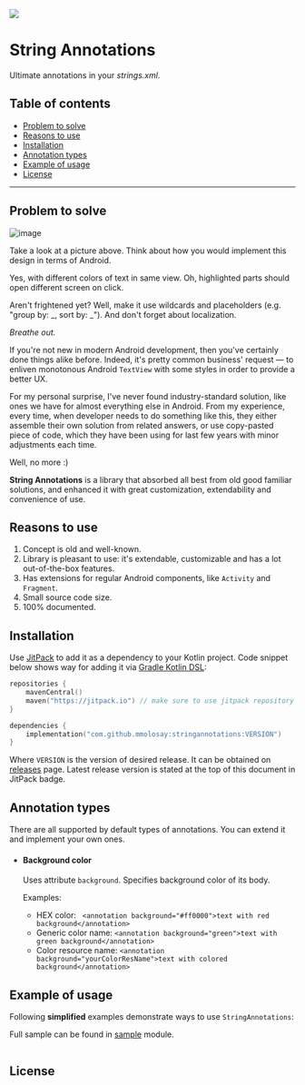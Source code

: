 [![](https://jitpack.io/v/mmolosay/stringannotations.svg)](https://jitpack.io/#mmolosay/stringannotations)

# String Annotations
Ultimate annotations in your *strings.xml*.

## Table of contents

* [Problem to solve](#problem-to-solve)
* [Reasons to use](#reasons-to-use)
* [Installation](#installation)
* [Annotation types](#annotation-types)
* [Example of usage](#example-of-usage)
* [License](#license)

------

## Problem to solve
![image](https://user-images.githubusercontent.com/32337243/183136511-caf3edcf-f34a-4608-9c06-d054c538d6cd.png)

Take a look at a picture above. Think about how you would implement this design in terms of Android.

Yes, with different colors of text in same view.
Oh, highlighted parts should open different screen on click.

Aren't frightened yet? Well, make it use wildcards and placeholders (e.g. "group by: &#95;, sort by: &#95;").
And don't forget about localization.

*Breathe out.*

If you're not new in modern Android development, then you've certainly done things alike before. Indeed, it's pretty common business' request — to enliven monotonous Android `TextView` with some styles in order to provide a better UX.

For my personal surprise, I've never found industry-standard solution, like ones we have for almost everything else in Android. From my experience, every time, when developer needs to do something like this, they either assemble their own solution from related answers, or use copy-pasted piece of code, which they have been using for last few years with minor adjustments each time.

Well, no more :)

**String Annotations** is a library that absorbed all best from old good familiar solutions, and enhanced it with great customization, extendability and convenience of use.

## Reasons to use

1. Concept is old and well-known.
2. Library is pleasant to use: it's extendable, customizable and has a lot out-of-the-box features.
3. Has extensions for regular Android components, like `Activity` and `Fragment`.
4. Small source code size.
5. 100% documented.

## Installation

Use [JitPack](https://www.jitpack.io) to add it as a dependency to your Kotlin project.
Code snippet below shows way for adding it
via [Gradle Kotlin DSL](https://docs.gradle.org/current/userguide/kotlin_dsl.html):

```kotlin
repositories {
    mavenCentral()
    maven("https://jitpack.io") // make sure to use jitpack repository
}

dependencies {
    implementation("com.github.mmolosay:stringannotations:VERSION")
}
```

Where `VERSION` is the version of desired release. It can be obtained on [releases](https://github.com/mmolosay/StringAnnotations/releases) page. 
Latest release version is stated at the top of this document in JitPack badge.

## Annotation types

There are all supported by default types of annotations.
You can extend it and implement your own ones.

* #### Background color
	Uses attribute `background`.
	Specifies background color of its body.

	Examples:
	 * HEX color:
	 ` <annotation background="#ff0000">text with red background</annotation>`
	 *  Generic color name:
	 `<annotation background="green">text with green background</annotation>`
	 * Color resource name:
	 `<annotation background="yourColorResName">text with colored background</annotation>`

## Example of usage

Following **simplified** examples demonstrate ways to use `StringAnnotations`:

Full sample can be found in [sample](/sample) module.

```kotlin

```

## License
